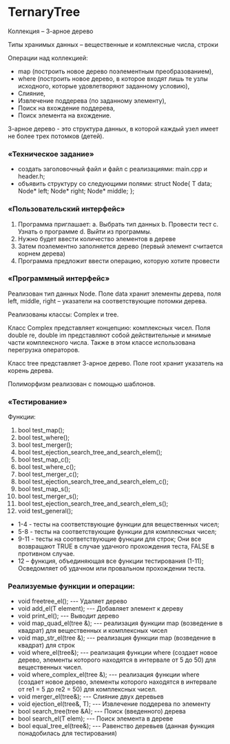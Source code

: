 # TernaryTree

Коллекция – 3-арное дерево

Типы хранимых данных – вещественные и комплексные числа, строки

Операции над коллекцией: 
  - map (построить новое дерево поэлементным преобразованием), 
  - where (построить новое дерево, в которое входят лишь те узлы исходного, которые удовлетворяют заданному условию), 
  - Слияние, 
  - Извлечение поддерева (по заданному элементу), 
  - Поиск на вхождение поддерева, 
  - Поиск элемента на вхождение.

3-арное дерево - это структура данных, в которой каждый узел имеет не более трех потомков (детей).

###  «Техническое задание»
- создать заголовочный файл и файл с реализациями: main.cpp и header.h;
- объявить структуру со следующими полями:
struct Node{
  T data;
  Node<T>* left;
  Node<T>* right;
  Node<T>* middle;
};
  
###  «Пользовательский интерфейс»
1. Программа приглашает: a. Выбрать тип данных b. Провести тест c. Узнать о программе d. Выйти из программы.
2. Нужно будет ввести количество элементов в дереве
3. Затем поэлементно заполняется дерево (первый элемент считается корнем дерева)
4. Программа предложит ввести операцию, которую хотите провести

###  «Программный интерфейс»
Реализован тип данных Node. Поле data хранит элементы дерева, поля left, middle, right – указатели на соответствующие потомки дерева.

Реализованы классы: Complex и tree.

Класс Complex представляет концепцию: комплексныx чисел. Поля double re, double im представляют собой действительные и мнимые части комплексного числа. Также в этом классе использована перегрузка операторов.

Класс tree представляет 3-арное дерево. Поле root хранит указатель на корень дерева.

Полиморфизм реализован с помощью шаблонов.

### «Тестирование»
Функции:
1. bool test_map();
2. bool test_where();
3. bool test_merger();
4. bool test_ejection_search_tree_and_search_elem();
5. bool test_map_c();
6. bool test_where_c();
7. bool test_merger_c();
8. bool test_ejection_search_tree_and_search_elem_c();
9. bool test_map_s();
10. bool test_merger_s();
11. bool test_ejection_search_tree_and_search_elem_s();
12. void test_general();
- 1-4 - тесты на соответствующие функции для вещественных чисел;
- 5-8 - тесты на соответствующие функции для комплексных чисел;
- 9-11 - тесты на соответствующие функции для строк; Они все возвращают TRUE в случае удачного прохождения теста, FALSE в противном случае.
- 12 – функция, объединяющая все функции тестирования (1-11); Осведомляет об удачном или провальном прохождении теста.

### Реализуемые функции и операции:
- void freetree_el(); --- Удаляет дерево
- void add_el(T element); --- Добавляет элемент к дереву
- void print_el(); --- Выводит дерево
- void map_quad_el(tree &); --- реализация функции map (возведение в квадрат) для вещественных и комплексных чисел
- void map_str_el(tree &); --- реализация функции map (возведение в квадрат) для строк
- void where_el(tree&); --- реализация функции where (создает новое дерево, элементы которого находятся в интервале от 5 до 50) для вещественных чисел.
- void where_complex_el(tree &); --- реализация функции where (создает новое дерево, элементы которого находятся в интервале от re1 = 5 до re2 = 50) для комплексных чисел.
- void merger_el(tree&); --- Слияние двух деревьев
- void ejection_el(tree&, T); --- Извлечение поддерева по элементу
- bool search_tree(tree &A); --- Поиск (введенного) дерева
- bool search_el(T elem); --- Поиск элемента в дереве
- bool equal_tree_el(tree&); --- Равенство деревьев (данная функция понадобилась для тестирования)
